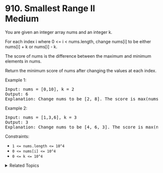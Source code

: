 # 910. Smallest Range II<br> Medium

You are given an integer array nums and an integer k.

For each index i where 0 <= i < nums.length, change nums[i] to be either nums[i] + k or nums[i] - k.

The score of nums is the difference between the maximum and minimum elements in nums.

Return the minimum score of nums after changing the values at each index.

Example 1:

<pre>
Input: nums = [0,10], k = 2
Output: 6
Explanation: Change nums to be [2, 8]. The score is max(nums) - min(nums) = 8 - 2 = 6.
</pre>

Example 2:

<pre>
Input: nums = [1,3,6], k = 3
Output: 3
Explanation: Change nums to be [4, 6, 3]. The score is max(nums) - min(nums) = 6 - 3 = 3.
</pre>

Constraints:

- `1 <= nums.length <= 10^4`
- `0 <= nums[i] <= 10^4`
- `0 <= k <= 10^4`

<details>

<summary> Related Topics </summary>

-   `Array`
-   `Greedy`

</details>